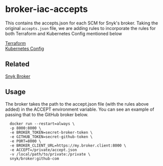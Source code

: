 # broker-iac-accepts

This contains the accepts.json for each SCM for Snyk's broker.
Taking the original `accepts.json` file, we are adding rules to incorporate the rules for both Terraform and Kubernetes Config mentioned below

[Terraform](https://support.snyk.io/hc/en-us/articles/360011018778-Detecting-Terraform-configuration-files-using-a-broker) \
[Kubernetes Config](https://support.snyk.io/hc/en-us/articles/360010797537-Detecting-Kubernetes-configuration-files-using-a-broker)

## Related 
[Snyk Broker](https://github.com/snyk/broker)

## Usage
The broker takes the path to the accept.json file (with the rules above added) in the ACCEPT environment variable. You can see an example of passing that to the GitHub broker below.
```
  docker run --restart=always \
  -p 8000:8000 \
  -e BROKER_TOKEN=secret-broker-token \
  -e GITHUB_TOKEN=secret-github-token \
  -e PORT=8000 \
  -e BROKER_CLIENT_URL=https://my.broker.client:8000 \
  -e ACCEPT=/private/accept.json
  -v /local/path/to/private:/private \
  snyk/broker:github-com
  ```

